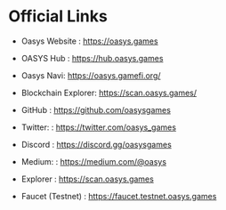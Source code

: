 # Official Links

- Oasys Website : https://oasys.games

- OASYS Hub : https://hub.oasys.games

- Oasys Navi: https://oasys.gamefi.org/

- Blockchain Explorer: https://scan.oasys.games/

- GitHub : https://github.com/oasysgames  

- Twitter: : https://twitter.com/oasys_games  

- Discord : https://discord.gg/oasysgames

- Medium: : https://medium.com/@oasys  

- Explorer : https://scan.oasys.games

- Faucet (Testnet) : https://faucet.testnet.oasys.games


